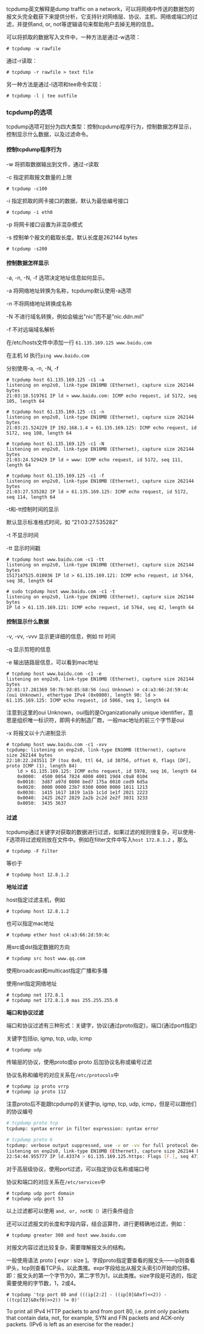 tcpdump英文解释是dump traffic on a network，可以将网络中传送的数据包的报文头完全截获下来提供分析，它支持针对网络层、协议、主机、网络或端口的过滤，并提供and, or, not等逻辑语句来帮助用户去掉无用的信息。

可以将抓取的数据写入文件中，一种方法是通过-w选项：

```
# tcpdump -w rawfile
```

通过-r读取：

```
# tcpdump -r rawfile > text file
```

另一种方法是通过-l选项和tee命令实现：

```
# tcpdump -l | tee outfile
```

### tcpdump的选项

tcpdump选项可划分为四大类型：控制tcpdump程序行为，控制数据怎样显示，控制显示什么数据，以及过滤命令。

#### 控制tcpdump程序行为

-w	将抓取数据输出到文件，通过-r读取

-c	指定抓取报文数量的上限

```
# tcpdump -c100
```

-i	指定抓取的网卡接口的数据，默认为最低编号接口

```
# tcpdump -i eth0
```

-p	将网卡接口设置为非混杂模式

-s	控制单个报文的截取长度。默认长度是262144 bytes

```
# tcpdump -s200
```

#### 控制数据怎样显示

-a, -n, -N, -f 选项决定地址信息如何显示。

-a	将网络地址转换为名称，tcpdump默认使用-a选项

-n	不将网络地址转换成名称

-N	不进行域名转换，例如会输出"nic"而不是"nic.ddn.mil"

-f	不对远端域名解析

在/etc/hosts文件中添加一行 `61.135.169.125 www.baidu.com`

在主机 ld 执行`ping www.baidu.com`

分别使用-a, -n, -N, -f

```shell
# tcpdump host 61.135.169.125 -c1 -a
listening on enp2s0, link-type EN10MB (Ethernet), capture size 262144 bytes
21:03:18.519761 IP ld > www.baidu.com: ICMP echo request, id 5172, seq 105, length 64

# tcpdump host 61.135.169.125 -c1 -n
listening on enp2s0, link-type EN10MB (Ethernet), capture size 262144 bytes
21:03:21.524229 IP 192.168.1.4 > 61.135.169.125: ICMP echo request, id 5172, seq 108, length 64

# tcpdump host 61.135.169.125 -c1 -N
listening on enp2s0, link-type EN10MB (Ethernet), capture size 262144 bytes
21:03:24.529429 IP ld > www: ICMP echo request, id 5172, seq 111, length 64

# tcpdump host 61.135.169.125 -c1 -f
listening on enp2s0, link-type EN10MB (Ethernet), capture size 262144 bytes
21:03:27.535282 IP ld > 61.135.169.125: ICMP echo request, id 5172, seq 114, length 64
```

-t和-tt控制时间的显示

默认显示标准格式时间，如 “21:03:27.535282”

-t	不显示时间

-tt	显示时间戳

```shell
# tcpdump host www.baidu.com -c1 -tt
listening on enp2s0, link-type EN10MB (Ethernet), capture size 262144 bytes
1517147525.018036 IP ld > 61.135.169.121: ICMP echo request, id 5764, seq 38, length 64

# sudo tcpdump host www.baidu.com -c1 -t
listening on enp2s0, link-type EN10MB (Ethernet), capture size 262144 bytes
IP ld > 61.135.169.121: ICMP echo request, id 5764, seq 42, length 64
```

#### 控制显示什么数据

-v, -vv, -vvv 	显示更详细的信息，例如 ttl 时间

-q	显示剪短的信息

-e	输出链路层信息，可以看到mac地址

```
# tcpdump host www.baidu.com -c1 -e
listening on enp2s0, link-type EN10MB (Ethernet), capture size 262144 bytes
22:01:17.281369 50:7b:9d:85:b8:56 (oui Unknown) > c4:a3:66:2d:59:4c (oui Unknown), ethertype IPv4 (0x0800), length 98: ld > 61.135.169.125: ICMP echo request, id 5866, seq 1, length 64
```

注意到这里的oui Unknown，oui指的是Organizationally unique identifier，意思是组织唯一标识符，即网卡的制造厂商，一般mac地址的前三个字节是oui

-x	将报文以十六进制显示

```
# tcpdump host www.baidu.com -c1 -xvv
tcpdump: listening on enp2s0, link-type EN10MB (Ethernet), capture size 262144 bytes
22:10:22.243511 IP (tos 0x0, ttl 64, id 30756, offset 0, flags [DF], proto ICMP (1), length 84)
    ld > 61.135.169.125: ICMP echo request, id 5978, seq 16, length 64
	0x0000:  4500 0054 7824 4000 4001 19d4 c0a8 0104
	0x0010:  3d87 a97d 0800 bed7 175a 0010 ced9 6d5a
	0x0020:  0000 0000 23b7 0300 0000 0000 1011 1213
	0x0030:  1415 1617 1819 1a1b 1c1d 1e1f 2021 2223
	0x0040:  2425 2627 2829 2a2b 2c2d 2e2f 3031 3233
	0x0050:  3435 3637
```

#### 过滤

tcpdump通过关键字对获取的数据进行过滤，如果过滤的规则很复杂，可以使用-F选项将过滤规则放在文件中。例如在filter文件中写入`host 172.8.1.2` ，那么

```
# tcpdump -F filter
```

等价于

```
# tcpdump host 12.8.1.2
```

**地址过滤**

host指定过滤主机，例如

```
# tcpdump host 12.8.1.2
```

也可以指定mac地址

```
# tcpdump ether host c4:a3:66:2d:59:4c
```

用src或dst指定数据的方向

```
# tcpdump src host www.qq.com
```

使用broadcast和multicast指定广播和多播

使用net指定网络地址

```
# tcpdump net 172.8.1
# tcpdump net 172.8.1.0 mas 255.255.255.0
```

**端口和协议过滤**

端口和协议过滤有三种形式：关键字，协议(通过proto指定)，端口(通过port指定)

关键字包括ip, igmp, tcp, udp,  icmp

```
# tcpdump udp
```

传输层的协议，使用proto或ip proto 后加协议名称或编号过滤

协议名称和编号的对应关系在`/etc/protocols`中

```
# tcpdump ip proto vrrp
# tcpdump ip proto 112
```

注意proto后不能跟tcpdump的关键字ip, igmp, tcp, udp,  icmp，但是可以跟他们的协议编号

```bash
# tcpdump proto tcp
tcpdump: syntax error in filter expression: syntax error
```

```bash
# tcpdump proto 6
tcpdump: verbose output suppressed, use -v or -vv for full protocol decode
listening on enp2s0, link-type EN10MB (Ethernet), capture size 262144 bytes
22:54:44.955777 IP ld.43374 > 61.135.169.125.https: Flags [F.], seq 47100145, ack 1367558548, win 237, length 0
```

对于高层级协议，使用port过滤，可以指定协议名称或端口号

协议和端口的对应关系在`/etc/services`中

```
# tcpdump udp port domain
# tcpdump udp port 53
```

以上过滤都可以使用 `and, or, not和（）`进行条件组合

还可以过滤报文的长度和字段内容，结合运算符，进行更精确地过滤，例如：

```
# tcpdump greater 300 and host www.baidu.com
```



对报文内容过滤比较复杂，需要理解报文头的结构。

一般使用语法 proto [ expr : size ]。字段proto指定要查看的报文头——ip则查看IP头，tcp则查看TCP头，以此类推。expr字段给出从报文头索引0开始的位移。即：报文头的第一个字节为0，第二字节为1，以此类推。size字段是可选的，指定需要使用的字节数，1，2或4。

```
# tcpdump 'tcp port 80 and (((ip[2:2] - ((ip[0]&0xf)<<2)) - ((tcp[12]&0xf0)>>2)) != 0)'
```

To print all IPv4 HTTP packets to and from port 80, i.e. print only packets that contain data, not, for example, SYN and FIN packets and ACK-only packets. (IPv6 is left as an exercise for the reader.)
